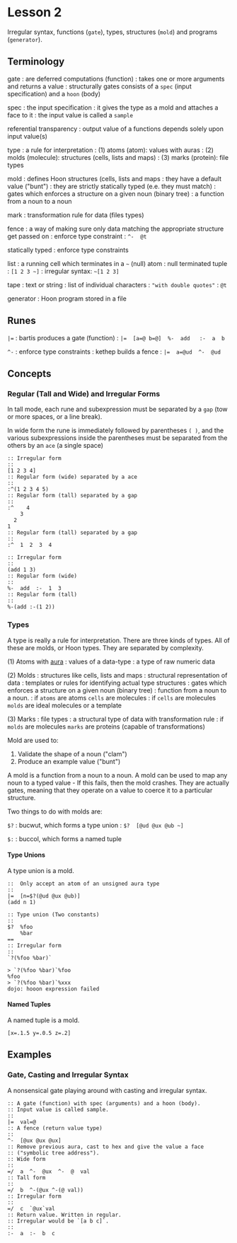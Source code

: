 # Lesson 2

Irregular syntax, functions (`gate`), types, structures (`mold`) and programs (`generator`).

## Terminology

gate
: are deferred computations (function)
: takes one or more arguments and returns a value
: structurally gates consists of a `spec` (input specification) and a `hoon` (body)

spec
: the input specification
: it gives the type as a mold and attaches a face to it
: the input value is called a `sample`

referential transparency
: output value of a functions depends solely upon input value(s)

type
: a rule for interpretation
: (1) atoms (atom): values with auras
: (2) molds (molecule): structures (cells, lists and maps)
: (3) marks (protein): file types

mold
: defines Hoon structures (cells, lists and maps
: they have a default value ("bunt")
: they are strictly statically typed (e.e. they must match)
: gates which enforces a structure on a given noun (binary tree)
: a function from a noun to a noun

mark
: transformation rule for data (files types)

fence
: a way of making sure only data matching the appropriate structure get passed on
: enforce type constraint
: `^-  @t`

statically typed
: enforce type constraints

list
: a running cell which terminates in a `~` (null) atom
: null terminated tuple
: `[1 2 3 ~]`
: irregular syntax: `~[1 2 3]`

tape
: text or string
: list of individual characters
: `"with double quotes"`
: `@t`

generator
: Hoon program stored in a file

## Runes

`|=`
: bartis produces a gate (function)
: `|=  [a=@ b=@]  %-  add   :-  a  b`

`^-`
: enforce type constraints
: kethep builds a fence
: `|=  a=@ud  ^-  @ud`

## Concepts

### Regular (Tall and Wide) and Irregular Forms

In tall mode, each rune and subexpression must be separated by a `gap` (tow or more spaces, or a line break).

In wide form the rune is immediately followed by parentheses `( )`, and the various subexpressions inside the parentheses must be separated from the others by an `ace` (a single space)

```hoon
:: Irregular form
::
[1 2 3 4]
:: Regular form (wide) separated by a ace
::
:^(1 2 3 4 5)
:: Regular form (tall) separated by a gap
::
:^    4
    3
  2
1
:: Regular form (tall) separated by a gap
::
:^  1  2  3  4
```

```hoon
:: Irregular form
::
(add 1 3)
:: Regular form (wide)
::
%-  add  :-  1  3
:: Regular form (tall)
::
%-(add :-(1 2))
```

### Types

A type is really a rule for interpretation. There are three kinds of types. All of these
are molds, or Hoon types. They are separated by complexity.

(1) Atoms with [aura](https://developers.urbit.org/reference/hoon/auras)
: values of a data-type
: a type of raw numeric data

(2) Molds
: structures like cells, lists and maps
: structural representation of data
: templates or rules for identifying actual type structures
: gates which enforces a structure on a given noun (binary tree)
: function from a noun to a noun.
: if `atoms` are atoms `cells` are molecules
: if `cells` are molecules `molds` are ideal molecules or a template

(3) Marks
: file types
: a structural type of data with transformation rule
: if `molds` are molecules `marks` are proteins (capable of transformations)

Mold are used to:
1. Validate the shape of a noun ("clam")
2. Produce an example value ("bunt")

A mold is a function from a noun to a noun. A mold can be used to map any noun to a
typed value - If this fails, then the mold crashes. They are actually gates, meaning that they operate on a value to coerce it to a particular structure.

Two things to do with molds are:

`$?`
: bucwut, which forms a type union
: `$?  [@ud @ux @ub ~]`

`$:`
: buccol, which forms a named tuple

#### Type Unions

A type union is a mold.

```hoon
::  Only accept an atom of an unsigned aura type
::
|=  [n=$?(@ud @ux @ub)]
(add n 1)
```

```hoon
:: Type union (Two constants)
::
$?  %foo
    %bar
==
:: Irregular form
::
`?(%foo %bar)`
```

```dojo
> `?(%foo %bar)`%foo
%foo
> `?(%foo %bar)`%xxx
dojo: hooon expression failed
```

#### Named Tuples

A named tuple is a mold.

```hoon
[x=.1.5 y=.0.5 z=.2]
```

## Examples

### Gate, Casting and Irregular Syntax

A nonsensical gate playing around with casting and irregular syntax.

```hoon
:: A gate (function) with spec (arguments) and a hoon (body).
:: Input value is called sample.
::
|=  val=@
:: A fence (return value type)
::
^-  [@ux @ux @ux]
:: Remove previous aura, cast to hex and give the value a face
:: ("symbolic tree address").
:: Wide form
::
=/  a  ^-  @ux  ^-  @  val
:: Tall form
::
=/  b  ^-(@ux ^-(@ val))
:: Irregular form
::
=/  c  `@ux`val
:: Return value. Written in regular.
:: Irregular would be `[a b c]`.
::
:-  a  :-  b  c
```
